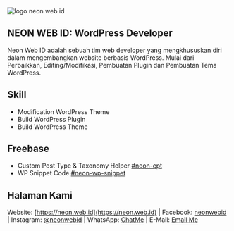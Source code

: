 <img alt="logo neon web id" src="https://github.com/neonwebid/.github/assets/11472981/07e942b2-0a53-43a4-b82c-4dbd09247db2">

## NEON WEB ID: WordPress Developer
Neon Web ID adalah sebuah tim web developer yang mengkhususkan diri dalam mengembangkan website berbasis WordPress. Mulai dari Perbaikkan, Editing/Modifikasi, Pembuatan Plugin dan Pembuatan Tema WordPress.

## Skill
- Modification WordPress Theme
- Build WordPress Plugin
- Build WordPress Theme

## Freebase
- Custom Post Type & Taxonomy Helper [#neon-cpt](https://github.com/neonwebid/neon-wp-snippet)
- WP Snippet Code [#neon-wp-snippet](https://github.com/neonwebid/neon-wp-snippet)

## Halaman Kami
Website: [https://neon.web.id](https://neon.web.id) | Facebook: [neonwebid](https://www.facebook.com/neonwebid/) | Instagram: [@neonwebid](https://instagram.com/neonwebid/) | WhatsApp: [ChatMe](https://api.whatsapp.com/send?phone=6285161124544) | E-Mail: [Email Me](mailto:neonwpdev@gmail.com)
